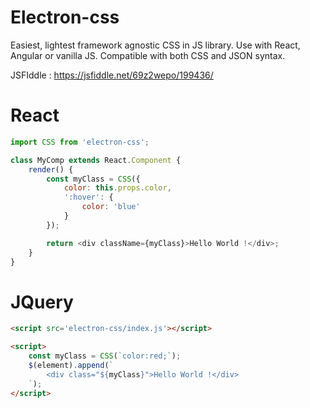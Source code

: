 # Electron-css

Easiest, lightest framework agnostic CSS in JS library. Use with React, Angular or vanilla JS. Compatible with both CSS and JSON syntax.

JSFIddle : https://jsfiddle.net/69z2wepo/199436/

# React

```js
import CSS from 'electron-css';

class MyComp extends React.Component {
    render() {
        const myClass = CSS({
            color: this.props.color,
            ':hover': {
                color: 'blue'
            }
        });

        return <div className={myClass}>Hello World !</div>;
    }
}
```

# JQuery

```html
<script src='electron-css/index.js'></script>

<script>
    const myClass = CSS(`color:red;`);
    $(element).append(`
        <div class="${myClass}">Hello World !</div>
    `);
</script>
```
